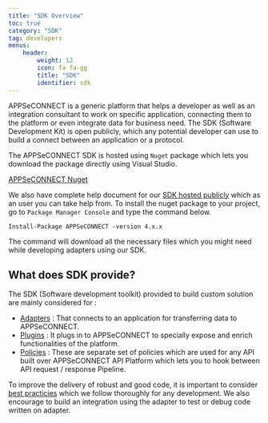 ```yaml
---
title: "SDK Overview"
toc: true
category: "SDK"
tag: developers
menus:
    header: 
        weight: 12
        icon: fa fa-gg
        title: "SDK"
        identifier: sdk            
---
```


APPSeCONNECT is a generic platform that helps a developer as well as an integration consultant to work on specific application, connecting them to the platform
or even integrate data for business need. The SDK (Software Development Kit) is open publicly, which any potential developer can use to build a connect between 
an application or a protocol. 

The APPSeCONNECT SDK is hosted using `Nuget` package which lets you download the package directly using Visual Studio. 

[APPSeCONNECT Nuget](https://www.nuget.org/packages/APPSeCONNECT/)

We also have complete help document for our [SDK hosted publicly](http://isdn.appseconnect.com) which as an user you can take help from. To install the nuget package
to your project, go to `Package Manager Console` and type the command below. 

```command
Install-Package APPSeCONNECT -version 4.x.x
```

The command will download all the necessary files which you might need while developing adapters using our SDK. 

## What does SDK provide? 

The SDK (Software development toolkit) provided to build custom solution are mainly considered for : 

- [Adapters](/SDK/overview) : That connects to an application for transferring data to APPSeCONNECT. 
- [Plugins]() : It plugs in to APPSeCONNECT to specially expose and enrich functionalities of the platform. 
- [Policies]() : These are separate set of policies which are used for any API built over APPSeCONNECT API Platform which lets you to hook between API request / response Pipeline. 


To improve the delivery of robust and good code, it is important to consider [best practicies]() which we follow thoroughly for any development. We also encourage to 
build an integration using the adapter to test or debug code written on adapter. 


